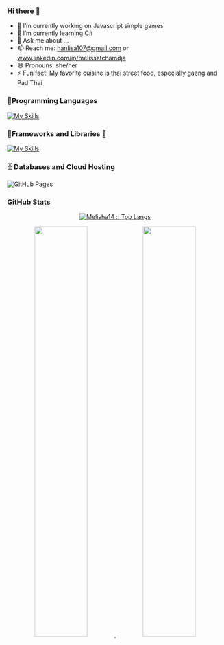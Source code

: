### Hi there 👋

<!--
**Melisha14/Melisha14** is a ✨ _special_ ✨ repository because its `README.md` (this file) appears on your GitHub profile.

Here are some ideas to get you started:-->

- 🔭 I’m currently working on Javascript simple games
- 🌱 I’m currently learning C#
- 💬 Ask me about ...
- 📫 Reach me: hanlisa107@gmail.com or www.linkedin.com/in/melissatchamdja
- 😄 Pronouns: she/her
- ⚡ Fun fact: My favorite cuisine is thai street food, especially gaeng and Pad Thai



### 👨‍Programming Languages


[![My Skills](https://skillicons.dev/icons?i=html,css,js,python,php,kotlin)](https://skillicons.dev)


### 🧰Frameworks and Libraries 👋

[![My Skills](https://skillicons.dev/icons?i=symfony,bootstrap,figma)](https://skillicons.dev)


### 🗄️ Databases and Cloud Hosting 

 <img alt="GitHub Pages" src="https://img.shields.io/badge/GitHub%20Pages-%23327FC7.svg?logo=github&logoColor=white">


### GitHub Stats


<p align="center">
  <a href="https://github.com/Melisha14/">
  <img src="https://github-readme-stats.vercel.app/api/top-langs/?username=Melisha14&langs_count=6&theme=gruvbox&layout=compact&hide_border=true" alt="Melisha14 :: Top Langs" /></a>
</p>
<p align="center">
  <a href="https://github.com/Melisha14/">
  <img width="49.5%" src="https://github-readme-stats.vercel.app/api?username=Melisha14&show_icons=true&theme=white&hide_border=true" />
  <img width="49.5%" src="https://github-readme-streak-stats.herokuapp.com/?user=Melisha14&theme=white&hide_border=true" />
  </a>
</p>
 <br>
 <br>

<!--< h2 align="center">📈 My current activity graph</h2>
<a href="https://github.com/ridoineel/github-readme-activity-graph"><img alt="azzar's Activity Graph" src="https://activity-graph.herokuapp.com/graph/?username=Melisha14&bg_color=000&color=fff&line=00E676&point=fff&hide_border=true" /></a> -->

